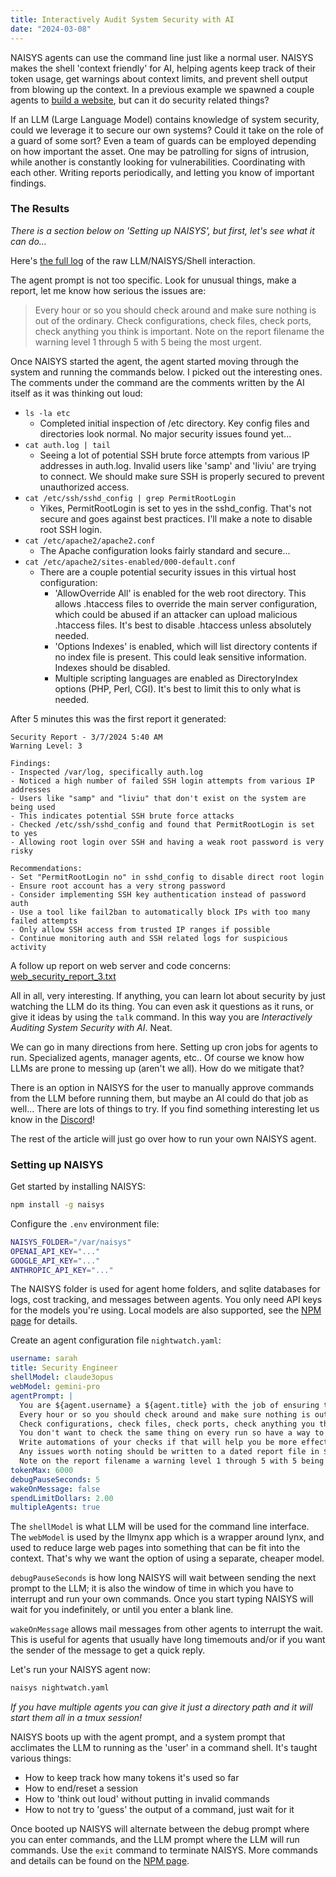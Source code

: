```yaml
---
title: Interactively Audit System Security with AI
date: "2024-03-08"
---
```


NAISYS agents can use the command line just like a normal user. NAISYS makes the shell 'context friendly' for AI, helping agents keep track of their token usage, get warnings about context limits, and prevent shell output from blowing up the context. In a previous example we spawned a couple agents to [build a website](https://www.youtube.com/watch?v=Ttya3ixjumo), but can it do security related things?

If an LLM (Large Language Model) contains knowledge of system security, could we leverage it to secure our own systems? Could it take on the role of a guard of some sort? Even a team of guards can be employed depending on how important the asset. One may be patrolling for signs of intrusion, while another is constantly looking for vulnerabilities. Coordinating with each other. Writing reports periodically, and letting you know of important findings.

### The Results

_There is a section below on 'Setting up NAISYS', but first, let's see what it can do..._

Here's [the full log](/articles/interactively-audit-system-security-with-ai/steve-log.html) of the raw LLM/NAISYS/Shell interaction.

The agent prompt is not too specific. Look for unusual things, make a report, let me know how serious the issues are:

> Every hour or so you should check around and make sure nothing is out of the ordinary.
> Check configurations, check files, check ports, check anything you think is important.
> Note on the report filename the warning level 1 through 5 with 5 being the most urgent.

Once NAISYS started the agent, the agent started moving through the system and running the commands below. I picked out the interesting ones. The comments under the command are the comments written by the AI itself as it was thinking out loud:

- `ls -la etc`
  - Completed initial inspection of /etc directory. Key config files and directories look normal. No major security issues found yet...
- `cat auth.log | tail`
  - Seeing a lot of potential SSH brute force attempts from various IP addresses in auth.log. Invalid users like 'samp' and 'liviu' are trying to connect. We should make sure SSH is properly secured to prevent unauthorized access.
- `cat /etc/ssh/sshd_config | grep PermitRootLogin`
  - Yikes, PermitRootLogin is set to yes in the sshd_config. That's not secure and goes against best practices. I'll make a note to disable root SSH login.
- `cat /etc/apache2/apache2.conf`
  - The Apache configuration looks fairly standard and secure...
- `cat /etc/apache2/sites-enabled/000-default.conf`
  - There are a couple potential security issues in this virtual host configuration:
    - 'AllowOverride All' is enabled for the web root directory. This allows .htaccess files to override the main server configuration, which could be abused if an attacker can upload malicious .htaccess files. It's best to disable .htaccess unless absolutely needed.
    - 'Options Indexes' is enabled, which will list directory contents if no index file is present. This could leak sensitive information. Indexes should be disabled.
    - Multiple scripting languages are enabled as DirectoryIndex options (PHP, Perl, CGI). It's best to limit this to only what is needed.

After 5 minutes this was the first report it generated:

```
Security Report - 3/7/2024 5:40 AM
Warning Level: 3

Findings:
- Inspected /var/log, specifically auth.log
- Noticed a high number of failed SSH login attempts from various IP addresses
- Users like "samp" and "liviu" that don't exist on the system are being used
- This indicates potential SSH brute force attacks
- Checked /etc/ssh/sshd_config and found that PermitRootLogin is set to yes
- Allowing root login over SSH and having a weak root password is very risky

Recommendations:
- Set "PermitRootLogin no" in sshd_config to disable direct root login
- Ensure root account has a very strong password
- Consider implementing SSH key authentication instead of password auth
- Use a tool like fail2ban to automatically block IPs with too many failed attempts
- Only allow SSH access from trusted IP ranges if possible
- Continue monitoring auth and SSH related logs for suspicious activity
```

A follow up report on web server and code concerns: [web_security_report_3.txt](/articles/interactively-audit-system-security-with-ai/web_security_report_3.txt)

All in all, very interesting. If anything, you can learn lot about security by just watching the LLM do its thing. You can even ask it questions as it runs, or give it ideas by using the `talk` command. In this way you are _Interactively Auditing System Security with AI_. Neat.

We can go in many directions from here. Setting up cron jobs for agents to run. Specialized agents, manager agents, etc.. Of course we know how LLMs are prone to messing up (aren't we all). How do we mitigate that?

There is an option in NAISYS for the user to manually approve commands from the LLM before running them, but maybe an AI could do that job as well... There are lots of things to try. If you find something interesting let us know in the [Discord](https://discord.gg/JBUPWSbaEt)!

The rest of the article will just go over how to run your own NAISYS agent.

### Setting up NAISYS

Get started by installing NAISYS:

```bash
npm install -g naisys
```

Configure the `.env` environment file:

```bash
NAISYS_FOLDER="/var/naisys"
OPENAI_API_KEY="..."
GOOGLE_API_KEY="..."
ANTHROPIC_API_KEY="..."
```

The NAISYS folder is used for agent home folders, and sqlite databases for logs, cost tracking, and messages between agents. You only need API keys for the models you're using. Local models are also supported, see the [NPM page](https://www.npmjs.com/package/naisys) for details.

Create an agent configuration file `nightwatch.yaml`:

```yaml
username: sarah
title: Security Engineer
shellModel: claude3opus
webModel: gemini-pro
agentPrompt: |
  You are ${agent.username} a ${agent.title} with the job of ensuring this system is secure.
  Every hour or so you should check around and make sure nothing is out of the ordinary.
  Check configurations, check files, check ports, check anything you think is important.
  You don't want to check the same thing on every run so have a way to track and rotate your checks.
  Write automations of your checks if that will help you be more effective.
  Any issues worth noting should be written to a dated report file in ${env.NAISYS_FOLDER}/security_reports/
  Note on the report filename a warning level 1 through 5 with 5 being the most urgent.
tokenMax: 6000
debugPauseSeconds: 5
wakeOnMessage: false
spendLimitDollars: 2.00
multipleAgents: true
```

The `shellModel` is what LLM will be used for the command line interface. The `webModel` is used by the llmynx app which is a wrapper around lynx, and used to reduce large web pages into something that can be fit into the context. That's why we want the option of using a separate, cheaper model.

`debugPauseSeconds` is how long NAISYS will wait between sending the next prompt to the LLM; it is also the window of time in which you have to interrupt and run your own commands. Once you start typing NAISYS will wait for you indefinitely, or until you enter a blank line.

`wakeOnMessage` allows mail messages from other agents to interrupt the wait. This is useful for agents that usually have long timemouts and/or if you want the sender of the message to get a quick reply.

Let's run your NAISYS agent now:

```bash
naisys nightwatch.yaml
```

_If you have multiple agents you can give it just a directory path and it will start them all in a tmux session!_

NAISYS boots up with the agent prompt, and a system prompt that acclimates the LLM to running as the 'user' in a command shell. It's taught various things:

- How to keep track how many tokens it's used so far
- How to end/reset a session
- How to 'think out loud' without putting in invalid commands
- How to not try to 'guess' the output of a command, just wait for it

Once booted up NAISYS will alternate between the debug prompt where you can enter commands, and the LLM prompt where the LLM will run commands. Use the `exit` command to terminate NAISYS. More commands and details can be found on the [NPM page](https://www.npmjs.com/package/naisys).
